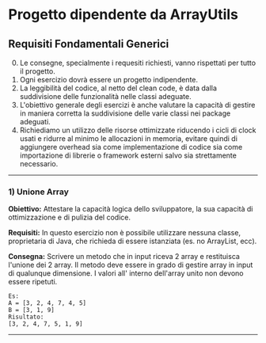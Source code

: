 # Progetto dipendente da ArrayUtils

## Requisiti Fondamentali Generici

0. Le consegne, specialmente i requesiti richiesti, vanno rispettati per tutto il progetto.
1. Ogni esercizio dovrà essere un progetto indipendente.
2. La leggibilità del codice, al netto del clean code, è data dalla suddivisione delle funzionalità nelle classi adeguate.
3. L'obiettivo generale degli esercizi è anche valutare la capacità di gestire in maniera corretta la suddivisione delle varie classi nei package adeguati.
4. Richiediamo un utilizzo delle risorse ottimizzate riducendo i cicli di clock usati e ridurre al minimo le allocazioni in memoria, evitare quindi di aggiungere overhead sia come implementazione di codice sia come importazione di librerie o framework esterni salvo sia strettamente necessario.

---

### **1) Unione Array**

**Obiettivo:** Attestare la capacità logica dello sviluppatore, la sua capacità di ottimizzazione e di pulizia del codice.

**Requisiti:** In questo esercizio non è possibile utilizzare nessuna classe, proprietaria di Java, che richieda di essere istanziata (es. no ArrayList, ecc).

**Consegna:**
Scrivere un metodo che in input riceva 2 array e restituisca l'unione dei 2 array. Il metodo deve essere in grado di gestire array in input di qualunque dimensione.
I valori all' interno dell'array unito non devono essere ripetuti.

```
Es:
A = [3, 2, 4, 7, 4, 5]
B = [3, 1, 9]
Risultato:
[3, 2, 4, 7, 5, 1, 9]
```

---
